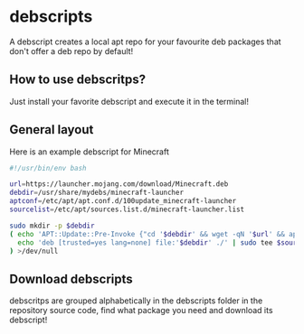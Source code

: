 
# debscripts

A debscript creates a local apt repo for your favourite deb packages that don't offer a deb repo by default!






##  How to use debscritps?

Just install your favorite debscript and execute it in the terminal!


## General layout

Here is an example debscript for Minecraft

```bash
#!/usr/bin/env bash

url=https://launcher.mojang.com/download/Minecraft.deb
debdir=/usr/share/mydebs/minecraft-launcher
aptconf=/etc/apt/apt.conf.d/100update_minecraft-launcher
sourcelist=/etc/apt/sources.list.d/minecraft-launcher.list

sudo mkdir -p $debdir
( echo 'APT::Update::Pre-Invoke {"cd '$debdir' && wget -qN '$url' && apt-ftparchive packages . > Packages && apt-ftparchive release . > Release";};' | sudo tee $aptconf
  echo 'deb [trusted=yes lang=none] file:'$debdir' ./' | sudo tee $sourcelist
) >/dev/null

```


## Download debscripts
debscritps are grouped alphabetically in the debscripts folder in the repository source code, find what package you need and download its debscript! 

